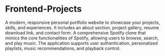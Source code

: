 # Frontend-Projects
A modern, responsive personal portfolio website to showcase your projects, skills, and experiences. It includes an about section, project gallery, resume download link, and contact form.
A comprehensive Spotify clone that mimics the core functionalities of Spotify, allowing users to browse, search, and play music. The application supports user authentication, personalized playlists, music recommendations, and playback control.
